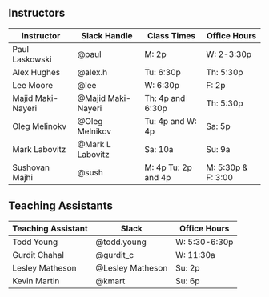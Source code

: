 ## Instructors 

| Instructor        | Slack Handle       | Class Times         | Office Hours |
|-------------------|--------------------|---------------------|--------------|
| Paul Laskowski    | @paul              | M:   2p             | W: 2-3:30p   |
| Alex Hughes       | @alex.h            | Tu:  6:30p          | Th: 5:30p    |
| Lee Moore         | @lee               | W:   6:30p          | F:  2p       |
| Majid Maki-Nayeri | @Majid Maki-Nayeri | Th:  4p and 6:30p   | Th: 5:30p    |
| Oleg Melinokv     | @Oleg Melnikov     | Tu: 4p and W: 4p    | Sa: 5p       |
| Mark Labovitz     | @Mark L Labovitz   | Sa: 10a             | Su: 9a       | 
| Sushovan Majhi    | @sush              | M: 4p Tu: 2p and 4p | M: 5:30p & F: 3:00 | 

## Teaching Assistants

| Teaching Assistant | Slack            | Office Hours         |
|--------------------|------------------|----------------------|
| Todd Young         | @todd.young      | W:  5:30-6:30p       |
| Gurdit Chahal      | @gurdit_c        | W:  11:30a           |
| Lesley Matheson    | @Lesley Matheson | Su: 2p               |
| Kevin Martin       | @kmart           | Su: 6p               |
